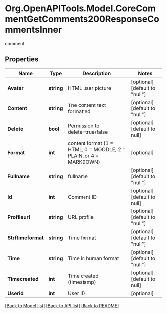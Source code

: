 # Org.OpenAPITools.Model.CoreCommentGetComments200ResponseCommentsInner
comment

## Properties

Name | Type | Description | Notes
------------ | ------------- | ------------- | -------------
**Avatar** | **string** | HTML user picture | [optional] [default to "null"]
**Content** | **string** | The content text formatted | [optional] [default to "null"]
**Delete** | **bool** | Permission to delete&#x3D;true/false | [optional] [default to null]
**Format** | **int** | content format (1 &#x3D; HTML, 0 &#x3D; MOODLE, 2 &#x3D; PLAIN, or 4 &#x3D; MARKDOWN) | [optional] 
**Fullname** | **string** | fullname | [optional] [default to "null"]
**Id** | **int** | Comment ID | [optional] [default to null]
**Profileurl** | **string** | URL profile | [optional] [default to "null"]
**Strftimeformat** | **string** | Time format | [optional] [default to "null"]
**Time** | **string** | Time in human format | [optional] [default to "null"]
**Timecreated** | **int** | Time created (timestamp) | [optional] [default to null]
**Userid** | **int** | User ID | [optional] 

[[Back to Model list]](../README.md#documentation-for-models) [[Back to API list]](../README.md#documentation-for-api-endpoints) [[Back to README]](../README.md)

